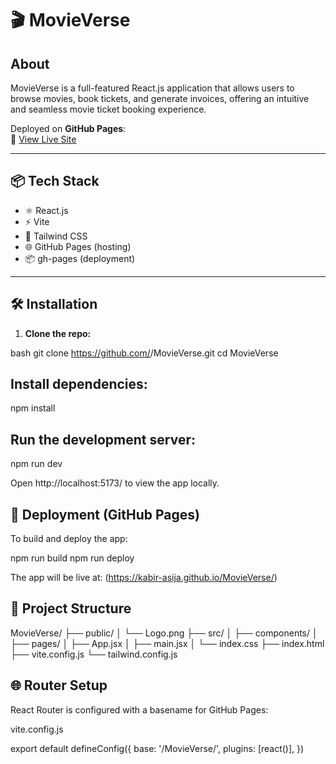 # 🎬 MovieVerse

## About

MovieVerse is a full-featured React.js application that allows users to browse movies, book tickets, and generate invoices, offering an intuitive and seamless movie ticket booking experience.

Deployed on **GitHub Pages**:  
🔗 [View Live Site](https://kabir-asija.github.io/MovieVerse/)

---

## 📦 Tech Stack

- ⚛️ React.js
- ⚡ Vite
- 🎨 Tailwind CSS
- 🌐 GitHub Pages (hosting)
- 📦 gh-pages (deployment)

---

## 🛠️ Installation

1. **Clone the repo:**

bash
git clone https://github.com/<your-username>/MovieVerse.git
cd MovieVerse


## Install dependencies:

npm install


## Run the development server:

npm run dev


Open http://localhost:5173/
 to view the app locally.

## 🚀 Deployment (GitHub Pages)

To build and deploy the app:

npm run build
npm run deploy


The app will be live at:
(https://kabir-asija.github.io/MovieVerse/)

## 📁 Project Structure
MovieVerse/
├── public/
│   └── Logo.png
├── src/
│   ├── components/
│   ├── pages/
│   ├── App.jsx
│   ├── main.jsx
│   └── index.css
├── index.html
├── vite.config.js
└── tailwind.config.js

## 🌐 Router Setup

React Router is configured with a basename for GitHub Pages:

vite.config.js

export default defineConfig({
  base: '/MovieVerse/',
  plugins: [react()],
})
